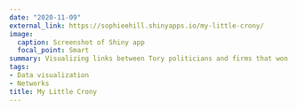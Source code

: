 ```yaml
---
date: "2020-11-09"
external_link: https://sophieehill.shinyapps.io/my-little-crony/
image:
  caption: Screenshot of Shiny app
  focal_point: Smart
summary: Visualizing links between Tory politicians and firms that won contracts during the pandemic
tags:
- Data visualization
- Networks
title: My Little Crony
---
```

